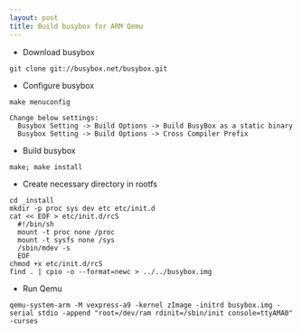 ```yaml
---
layout: post
title: Build busybox for ARM Qemu
---
```

 - Download busybox

```
git clone git://busybox.net/busybox.git
```
 - Configure busybox

```
make menuconfig
```
```
Change below settings:
  Busybox Setting -> Build Options -> Build BusyBox as a static binary
  Busybox Setting -> Build Options -> Cross Compiler Prefix 
```

 - Build busybox

```
make; make install
```
 - Create necessary directory in rootfs

```
cd _install
mkdir -p proc sys dev etc etc/init.d
cat << EOF > etc/init.d/rcS
  #!/bin/sh
  mount -t proc none /proc
  mount -t sysfs none /sys
  /sbin/mdev -s
  EOF
chmod +x etc/init.d/rcS
find . | cpio -o --format=newc > ../../busybox.img
```

 - Run Qemu

```
qemu-system-arm -M vexpress-a9 -kernel zImage -initrd busybox.img -serial stdio -append "root=/dev/ram rdinit=/sbin/init console=ttyAMA0" -curses
```

    
